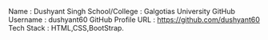 Name : Dushyant Singh
School/College : Galgotias University
GitHub Username : dushyant60
GitHub Profile URL : https://github.com/dushyant60
Tech Stack : HTML,CSS,BootStrap.
